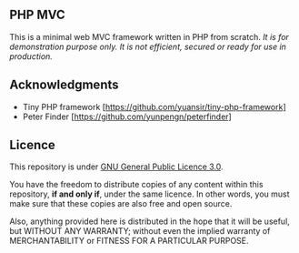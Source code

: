 ## PHP MVC

This is a minimal web MVC framework written in PHP from scratch. _It is for demonstration purpose only. It is not efficient, secured or ready for use in production._

## Acknowledgments

- Tiny PHP framework [https://github.com/yuansir/tiny-php-framework]
- Peter Finder [https://github.com/yunpengn/peterfinder]

## Licence

This repository is under [GNU General Public Licence 3.0](LICENSE).

You have the freedom to distribute copies of any content within this repository, **if and only if**, under the same licence. In other words, you must make sure that these copies are also free and open source.

Also, anything provided here is distributed in the hope that it will be useful, but WITHOUT ANY WARRANTY; without even the implied warranty of MERCHANTABILITY or FITNESS FOR A PARTICULAR PURPOSE.
